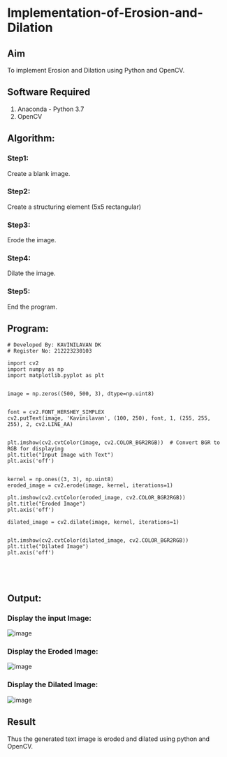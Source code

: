 # Implementation-of-Erosion-and-Dilation
## Aim
To implement Erosion and Dilation using Python and OpenCV.
## Software Required
1. Anaconda - Python 3.7
2. OpenCV
## Algorithm:
### Step1:
Create a blank image.

### Step2:
Create a structuring element (5x5 rectangular)

### Step3:
Erode the image.

### Step4:
Dilate the image.

### Step5:
End the program.

 
## Program:

```
# Developed By: KAVINILAVAN DK
# Register No: 212223230103

import cv2
import numpy as np
import matplotlib.pyplot as plt


image = np.zeros((500, 500, 3), dtype=np.uint8)


font = cv2.FONT_HERSHEY_SIMPLEX
cv2.putText(image, 'Kavinilavan', (100, 250), font, 1, (255, 255, 255), 2, cv2.LINE_AA)


plt.imshow(cv2.cvtColor(image, cv2.COLOR_BGR2RGB))  # Convert BGR to RGB for displaying
plt.title("Input Image with Text")
plt.axis('off')


kernel = np.ones((3, 3), np.uint8)
eroded_image = cv2.erode(image, kernel, iterations=1)

plt.imshow(cv2.cvtColor(eroded_image, cv2.COLOR_BGR2RGB))
plt.title("Eroded Image")
plt.axis('off')

dilated_image = cv2.dilate(image, kernel, iterations=1)


plt.imshow(cv2.cvtColor(dilated_image, cv2.COLOR_BGR2RGB)) 
plt.title("Dilated Image")
plt.axis('off')





```
## Output:

### Display the input Image:
![image](https://github.com/user-attachments/assets/357aef0e-a0e8-48b3-a45a-13417903b20d)



### Display the Eroded Image:
![image](https://github.com/user-attachments/assets/029ee640-6914-455d-a43c-abea8192fff7)


### Display the Dilated Image:
![image](https://github.com/user-attachments/assets/091e3d03-e8dd-4f70-a012-154ed0e7129d)



## Result
Thus the generated text image is eroded and dilated using python and OpenCV.
